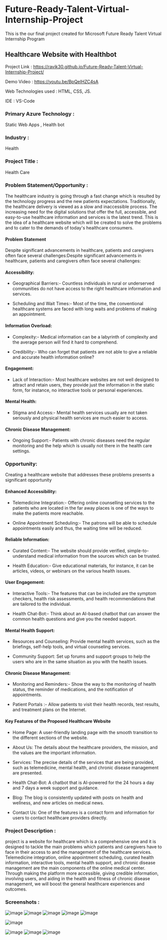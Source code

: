 # Future-Ready-Talent-Virtual-Internship-Project
This is the our final project created for Microsoft Future Ready Talent Virtual Internship Program
## Healthcare Website with Healthbot
Project Link : https://ravik30.github.io/Future-Ready-Talent-Virtual-Internship-Project/

Demo Video : https://youtu.be/BpQeIHZC4sA

Web Technologies used : HTML, CSS, JS.

IDE : VS-Code

### Primary Azure Technology :
Static Web Apps , Health bot

### Industry :
Health

### Project Title :
Health Care

### Problem Statement/Opportunity :
The healthcare industry is going through a fast change which is resulted by the technology progress and the new patients expectations. Traditionally, the healthcare delivery is viewed as a slow and inaccessible process. The increasing need for the digital solutions that offer the full, accessible, and easy-to-use healthcare information and services is the latest trend. This is the idea of a healthcare website which will be created to solve the problems and to cater to the demands of today's healthcare consumers.

#### Problem Statement

Despite significant advancements in healthcare, patients and caregivers often face several challenges:Despite significant advancements in healthcare, patients and caregivers often face several challenges:

#### Accessibility:

* Geographical Barriers:- Countless individuals in rural or underserved communities do not have access to the right healthcare information and services.

* Scheduling and Wait Times:- Most of the time, the conventional healthcare systems are faced with long waits and problems of making an appointment.

#### Information Overload:

* Complexity:- Medical information can be a labyrinth of complexity and the average person will find it hard to comprehend.

* Credibility:- Who can forget that patients are not able to give a reliable and accurate health information online?

#### Engagement:

* Lack of Interaction:- Most healthcare websites are not well designed to attract and retain users, they provide just the information in the static form, for instance, no interactive tools or personal experiences.

#### Mental Health:

* Stigma and Access:- Mental health services usually are not taken seriously and physical health services are much easier to access.

#### Chronic Disease Management:

* Ongoing Support:- Patients with chronic diseases need the regular monitoring and the help which is usually not there in the health care settings.

### Opportunity:
 
Creating a healthcare website that addresses these problems presents a significant opportunity
 
#### Enhanced Accessibility:
 
* Telemedicine Integration:- Offering online counselling services to the patients who are located in the far away places is one of the ways to make the patients more reachable.
 
* Online Appointment Scheduling:- The patrons will be able to schedule appointments easily and thus, the waiting time will be reduced.
  
#### Reliable Information:
 
* Curated Content:- The website should provide verified, simple-to-understand medical information from the sources which can be trusted.
 
* Health Education:- Give educational materials, for instance, it can be articles, videos, or webinars on the various health issues.
 
#### User Engagement:
 
* Interactive Tools:- The features that can be included are the symptom checkers, health risk assessments, and health recommendations that are tailored to the individual.
 
* Health Chat-Bot:- Think about an AI-based chatbot that can answer the common health questions and give you the needed support.
 
#### Mental Health Support:
  
* Resources and Counseling: Provide mental health services, such as the briefings, self-help tools, and virtual counseling services.
 
* Community Support: Set up forums and support groups to help the users who are in the same situation as you with the health issues.
 
#### Chronic Disease Management:
 
* Monitoring and Reminders:- Show the way to the monitoring of health status, the reminder of medications, and the notification of appointments.

* Patient Portals :- Allow patients to visit their health records, test results, and treatment plans on the Internet.
 
 #### Key Features of the Proposed Healthcare Website
 
* Home Page: A user-friendly landing page with the smooth transition to the different sections of the website.
 
* About Us: The details about the healthcare providers, the mission, and the values are the important information.
 
* Services: The precise details of the services that are being provided, such as telemedicine, mental health, and chronic disease management are presented.
 
* Health Chat-Bot: A chatbot that is AI-powered for the 24 hours a day and 7 days a week support and guidance.
 
* Blog: The blog is consistently updated with posts on health and wellness, and new articles on medical news.
 
* Contact Us: One of the features is a contact form and information for users to contact healthcare providers directly.

### Project Description :
project is a website for healthcare which is a comprehensive one and it is designed to tackle the main problems which patients and caregivers have to face in their access to and the management of the healthcare services. Telemedicine integration, online appointment scheduling, curated health information, interactive tools, mental health support, and chronic disease management are the main components of the online medical center. Through making the platform more accessible, giving credible information, involving users, and aiding in the health and fitness of chronic disease management, we will boost the general healthcare experiences and outcomes.

### Screenshots :
![image](https://github.com/Ravik30/Future-Ready-Talent-Virtual-Internship-Project/assets/96697080/6b5ecfa1-9c91-49bb-9d43-44b57db113d2)
![image](https://github.com/Ravik30/Future-Ready-Talent-Virtual-Internship-Project/assets/96697080/6eef8aa6-b6fb-4d18-a722-c63b3772ddf5)
![image](https://github.com/Ravik30/Future-Ready-Talent-Virtual-Internship-Project/assets/96697080/f72de859-fc98-43ba-9d22-079e3579dbd1)
![image](https://github.com/Ravik30/Future-Ready-Talent-Virtual-Internship-Project/assets/96697080/db58a3b0-e578-4967-9ce9-0c907c5c6bc1)
![image](https://github.com/Ravik30/Future-Ready-Talent-Virtual-Internship-Project/assets/96697080/bdf10b1f-8e77-4973-8d62-442cfc0bb5a1)

![image](https://github.com/Ravik30/Future-Ready-Talent-Virtual-Internship-Project/assets/96697080/f00570d7-2881-4462-a8fd-30bd1c874d02)

![image](https://github.com/Ravik30/Future-Ready-Talent-Virtual-Internship-Project/assets/96697080/eba68058-82fd-451f-849d-99485cb81bc8)
![image](https://github.com/Ravik30/Future-Ready-Talent-Virtual-Internship-Project/assets/96697080/7472ae04-c3f4-468a-b7d0-a3ba8ab5713f)
![image](https://github.com/Ravik30/Future-Ready-Talent-Virtual-Internship-Project/assets/96697080/e49c8f4a-0441-4855-9969-2732637f155e)






